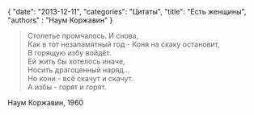 {
   "date": "2013-12-11",
   "categories": "Цитаты",
   "title": "Есть женщины",
   "authors" : "Наум Коржавин"
}

> Столетье промчалось. И снова,  
> Как в тот незапамятный год - 
> Коня на скаку остановит,  
> В горящую избу войдёт.  
> Ей жить бы хотелось иначе,  
> Носить драгоценный наряд...  
> Но кони - всё скачут и скачут.  
> А избы - горят и горят.

Наум Коржавин, 1960
